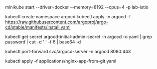 minikube start --driver=docker --memory=8192 --cpus=4 -p lab-istio


kubectl create namespace argocd
kubectl apply -n argocd -f https://raw.githubusercontent.com/argoproj/argo-cd/stable/manifests/install.yaml

kubectl get secret argocd-initial-admin-secret -n argocd -o yaml | grep password | cut -d ' ' -f 6 | base64 -d


kubectl port-forward svc/argocd-server -n argocd 8080:443

kubectl apply -f applications/nginx-app-from-git.yaml

